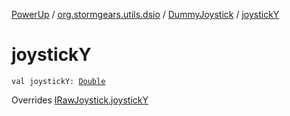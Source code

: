 [PowerUp](../../index.md) / [org.stormgears.utils.dsio](../index.md) / [DummyJoystick](index.md) / [joystickY](./joystick-y.md)

# joystickY

`val joystickY: `[`Double`](https://kotlinlang.org/api/latest/jvm/stdlib/kotlin/-double/index.html)

Overrides [IRawJoystick.joystickY](../-i-raw-joystick/joystick-y.md)

